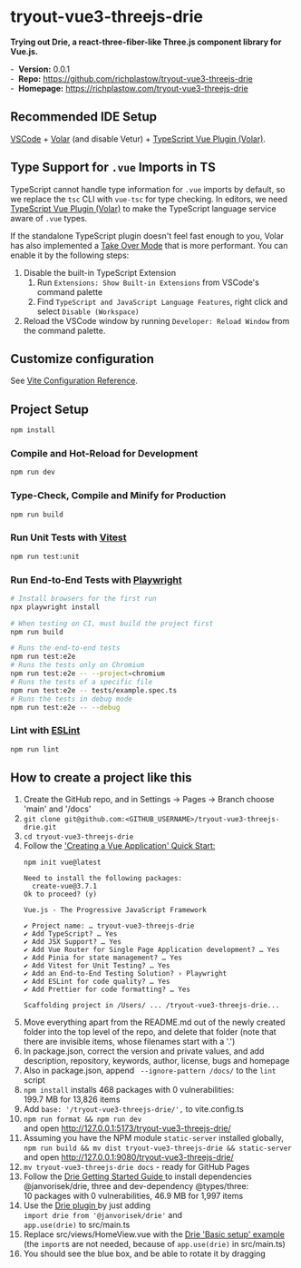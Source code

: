 # tryout-vue3-threejs-drie

__Trying out Drie, a react-three-fiber-like Three.js component library for Vue.js.__

-&nbsp; __Version:__ 0.0.1  
-&nbsp; __Repo:__ <https://github.com/richplastow/tryout-vue3-threejs-drie>  
-&nbsp; __Homepage:__ <https://richplastow.com/tryout-vue3-threejs-drie>

## Recommended IDE Setup

[VSCode](https://code.visualstudio.com/) + [Volar](https://marketplace.visualstudio.com/items?itemName=Vue.volar) (and disable Vetur) + [TypeScript Vue Plugin (Volar)](https://marketplace.visualstudio.com/items?itemName=Vue.vscode-typescript-vue-plugin).

## Type Support for `.vue` Imports in TS

TypeScript cannot handle type information for `.vue` imports by default, so we replace the `tsc` CLI with `vue-tsc` for type checking. In editors, we need [TypeScript Vue Plugin (Volar)](https://marketplace.visualstudio.com/items?itemName=Vue.vscode-typescript-vue-plugin) to make the TypeScript language service aware of `.vue` types.

If the standalone TypeScript plugin doesn't feel fast enough to you, Volar has also implemented a [Take Over Mode](https://github.com/johnsoncodehk/volar/discussions/471#discussioncomment-1361669) that is more performant. You can enable it by the following steps:

1. Disable the built-in TypeScript Extension
    1) Run `Extensions: Show Built-in Extensions` from VSCode's command palette
    2) Find `TypeScript and JavaScript Language Features`, right click and select `Disable (Workspace)`
2. Reload the VSCode window by running `Developer: Reload Window` from the command palette.

## Customize configuration

See [Vite Configuration Reference](https://vitejs.dev/config/).

## Project Setup

```sh
npm install
```

### Compile and Hot-Reload for Development

```sh
npm run dev
```

### Type-Check, Compile and Minify for Production

```sh
npm run build
```

### Run Unit Tests with [Vitest](https://vitest.dev/)

```sh
npm run test:unit
```

### Run End-to-End Tests with [Playwright](https://playwright.dev)

```sh
# Install browsers for the first run
npx playwright install

# When testing on CI, must build the project first
npm run build

# Runs the end-to-end tests
npm run test:e2e
# Runs the tests only on Chromium
npm run test:e2e -- --project=chromium
# Runs the tests of a specific file
npm run test:e2e -- tests/example.spec.ts
# Runs the tests in debug mode
npm run test:e2e -- --debug
```

### Lint with [ESLint](https://eslint.org/)

```sh
npm run lint
```

## How to create a project like this

1. Create the GitHub repo, and in Settings -> Pages -> Branch choose 'main' and
   '/docs'
2. `git clone git@github.com:<GITHUB_USERNAME>/tryout-vue3-threejs-drie.git`
3. `cd tryout-vue3-threejs-drie`
4. Follow the ['Creating a Vue Application' Quick Start:
   ](https://vuejs.org/guide/quick-start.html#creating-a-vue-application)
   ```
   npm init vue@latest

   Need to install the following packages:
     create-vue@3.7.1
   Ok to proceed? (y) 
   
   Vue.js - The Progressive JavaScript Framework
   
   ✔ Project name: … tryout-vue3-threejs-drie
   ✔ Add TypeScript? … Yes
   ✔ Add JSX Support? … Yes
   ✔ Add Vue Router for Single Page Application development? … Yes
   ✔ Add Pinia for state management? … Yes
   ✔ Add Vitest for Unit Testing? … Yes
   ✔ Add an End-to-End Testing Solution? › Playwright
   ✔ Add ESLint for code quality? … Yes
   ✔ Add Prettier for code formatting? … Yes
   
   Scaffolding project in /Users/ ... /tryout-vue3-threejs-drie...
   ```
5. Move everything apart from the README.md out of the newly created folder
   into the top level of the repo, and delete that folder (note that there are
   invisible items, whose filenames start with a '.')
6. In package.json, correct the version and private values, and add description,
   repository, keywords, author, license, bugs and homepage
7. Also in package.json, append ` --ignore-pattern /docs/` to the `lint` script
8. `npm install` installs 468 packages with 0 vulnerabilities:  
   199.7 MB for 13,826 items
9. Add `base: '/tryout-vue3-threejs-drie/',` to vite.config.ts
10. `npm run format && npm run dev`  
    and open <http://127.0.0.1:5173/tryout-vue3-threejs-drie/>
11. Assuming you have the NPM module `static-server` installed globally,  
    `npm run build && mv dist tryout-vue3-threejs-drie && static-server`  
    and open <http://127.0.0.1:9080/tryout-vue3-threejs-drie/>
12. `mv tryout-vue3-threejs-drie docs` - ready for GitHub Pages
13. Follow the [Drie Getting Started Guide
   ](https://www.drie.dev/guide/getting-started) to install dependencies
   @janvorisek/drie, three and dev-dependency @types/three:  
   10 packages with 0 vulnerabilities, 46.9 MB for 1,997 items
14. Use the [Drie plugin
    ](https://www.drie.dev/guide/getting-started#vue-3-plugin) by just adding  
    `import drie from '@janvorisek/drie'` and  
    `app.use(drie)` to src/main.ts
15. Replace src/views/HomeView.vue with the [Drie 'Basic setup' example
    ](https://www.drie.dev/examples/basic-setup#code)  
    (the `import`s are not needed, because of `app.use(drie)` in src/main.ts)
16. You should see the blue box, and be able to rotate it by dragging

<!-- 200,173,295 bytes (46.9 MB on disk) for 15,836 items -->
<!-- 203,696,927 bytes (252.4 MB on disk) for 15,823 items -->